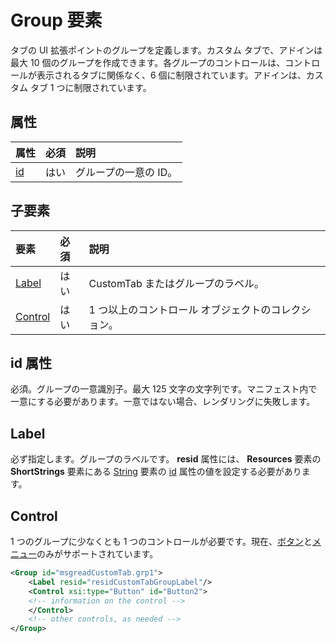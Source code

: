 # <a name="group-element"></a>Group 要素
タブの UI 拡張ポイントのグループを定義します。カスタム タブで、アドインは最大 10 個のグループを作成できます。各グループのコントロールは、コントロールが表示されるタブに関係なく、6 個に制限されています。アドインは、カスタム タブ 1 つに制限されています。

## <a name="attributes"></a>属性

|  属性  |  必須  |  説明  |
|:-----|:-----|:-----|
|  [id](#xsitype)  |  はい  | グループの一意の ID。|

## <a name="child-elements"></a>子要素
|  要素 |  必須  |  説明  |
|:-----|:-----|:-----|
|  [Label](#label)      | はい |  CustomTab またはグループのラベル。  |
|  [Control](#control)    | はい |  1 つ以上のコントロール オブジェクトのコレクション。  |

## <a name="id-attribute"></a>id 属性
必須。グループの一意識別子。最大 125 文字の文字列です。マニフェスト内で一意にする必要があります。一意ではない場合、レンダリングに失敗します。

## <a name="label"></a>Label 
必ず指定します。グループのラベルです。 **resid** 属性には、 **Resources** 要素の **ShortStrings** 要素にある [String](./resources.md#shortstrings) 要素の [id](./resources.md) 属性の値を設定する必要があります。

## <a name="control"></a>Control
1 つのグループに少なくとも 1 つのコントロールが必要です。現在、[ボタン](./control.md#button-control)と[メニュー](./control.md#menu-dropdown-button-controls)のみがサポートされています。 

```xml
<Group id="msgreadCustomTab.grp1">
    <Label resid="residCustomTabGroupLabel"/>
    <Control xsi:type="Button" id="Button2">
    <!-- information on the control -->
    </Control>
    <!-- other controls, as needed -->
</Group>
```